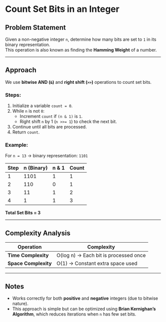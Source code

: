 # Count Set Bits in an Integer

## Problem Statement
Given a non-negative integer `n`, determine how many bits are set to `1` in its binary representation.  
This operation is also known as finding the **Hamming Weight** of a number.

---

## Approach
We use **bitwise AND (`&`)** and **right shift (`>>`)** operations to count set bits.

### Steps:
1. Initialize a variable `count = 0`.  
2. While `n` is not `0`:  
   - Increment `count` if `(n & 1)` is `1`.  
   - Right shift `n` by 1 (`n >>= 1`) to check the next bit.  
3. Continue until all bits are processed.  
4. Return `count`.

### Example:
For `n = 13` → binary representation: `1101`

| Step | n (Binary) | n & 1 | Count |
|------|-------------|-------|--------|
| 1 | 1101 | 1 | 1 |
| 2 | 110 | 0 | 1 |
| 3 | 11 | 1 | 2 |
| 4 | 1 | 1 | 3 |

**Total Set Bits = 3**

---

## Complexity Analysis

| Operation | Complexity |
|------------|-------------|
| **Time Complexity** | O(log n) → Each bit is processed once |
| **Space Complexity** | O(1) → Constant extra space used |

---

## Notes
- Works correctly for both **positive** and **negative** integers (due to bitwise nature).  
- This approach is simple but can be optimized using **Brian Kernighan’s Algorithm**, which reduces iterations when `n` has few set bits.
